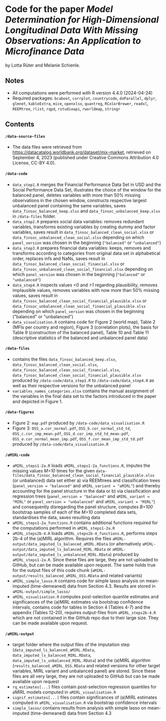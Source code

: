 # Code for the paper _Model Determination for High-Dimensional Longitudinal Data With Missing Observations: An Application to Microfinance Data_

by Lotta Rüter and Melanie Schienle.

## Notes
+ All computations were performed with R version 4.4.0 (2024-04-24)
+ Required packages: `bcaboot`, `corrplot`, `countrycode`, `doParallel`, `dplyr`, `glmnet`, `kableExtra`, `mice`, `openxlsx`, `quantreg`, `RColorBrewer`, `readxl`, `REEMtree`, `rlist`, `rqpd`, `rstudioapi`, `rworldmap`, `stringr`

## Contents
#### `/data-source-files`
+ The data files were retrieved from https://datacatalog.worldbank.org/dataset/mix-market, retrieved on September 4, 2023 (published under Creative Commons Attribution 4.0 License, CC-BY 4.0).

#### `/data-code`
+ `data_step1.R` merges the Financial Performance Data Set in USD and the Social Performance Data Set, illustrates the choice of the window for the balanced panel, deletes variables with more than 50% missing observations in the chosen window, constructs respective largest unbalanced panel containing the same variables, saves `data_finsoc_balanced_keep.xlsx` and `data_finsoc_unbalanced_keep.xlsx` in `/data-files` folder.
+ `data_step2.R` prepares social data variables: removes redundant variables, transforms existing variables by creating dummy and factor variables, saves result in `data_finsoc_balanced_clean_social.xlsx` or `data_finsoc_unbalanced_clean_social.xlsx` depending on which `panel_version` was chosen in the beginning (`"balanced"` or `"unbalanced"`)
+ `data_step3.R` prepares financial data variables: keeps, removes and transforms according to categories from original data set in alphabetical order, replaces infs and NaNs, saves result in `data_finsoc_balanced_clean_social_financial.xlsx` or `data_finsoc_unbalanced_clean_social_financial.xlsx` depending on which `panel_version` was chosen in the beginning (`"balanced"` or `"unbalanced"`)
+ `data_step4.R` inspects values *<0* and *>1* regarding plausibility, removes implausible values, removes variables with now more than 50% missing values, saves result in `data_finsoc_balanced_clean_social_financial_plausible.xlsx` or `data_finsoc_unbalanced_clean_social_financial_plausible.xlsx` depending on which `panel_version` was chosen in the beginning ("balanced" or "unbalanced")
+ `data_visualisation.R` contains code for Figure 2 (world map), Table 2 (MFIs per country and region), Figure 3 (correlation plots), the basis for Table 9 (construction of the balanced panel), Table 10 and Table 11 (descriptive statistics of the balanced and unbalanced panel data)

#### `/data-files`
+ contains the files `data_finsoc_balanced_keep.xlsx`, `data_finsoc_balanced_clean_social.xlsx`, `data_finsoc_balanced_clean_social_financial.xlsx`, `data_finsoc_balanced_clean_social_financial_plausible.xlsx` produced by `/data-code/data_step1.R` to `/data-code/data_step4.R` as well as their respective versions for the unbalanced panel
+ `variables_names_categories.xlsx` contains the manual assignment of the variables in the final data set to the factors introduced in the paper and depicted in Figure 1.

#### `/data-figures`
+ Figure 2: `map.pdf` produced by `/data-code/data_visualisation.R`
+ Figure 3: `OSS_a.cor_normal.pdf`, `OSS_b.cor_normal_std_td`, `OSS_c.cor_imp_mean.pdf`, `OSS_d.cor_imp_std_td_mean.pdf`, `OSS_e.cor_normal_mean_imp.pdf`, `OSS_f.cor_mean_imp_std_td.pdf` produced by `/data-code/data_visualisation.R`

#### `/aMIRL-code`
+ `aMIRL_steps1-2a.R` loads `aMIRL_steps1-2a_functions.R`, imputes the missing values *M=10* times for the given `data-files/data_finsoc_balanced_clean_social_financial_plausible.xlsx` (or unbalanced) data set either a) via REEMtrees and classification trees (`panel_version = "balanced"` and `aMIRL_variant = "aMIRL"`) and thereby accounting for the panel structure in the data or b) via classification and regression trees (`panel_version = "balanced"` and `aMIRL_variant = "MIRL"` or `panel_version = "unbalanced"` and `aMIRL_variant = "MIRL"`) and consequently disregarding the panel structure, computes *B=100* bootstrap samples of each of the *M=10* completed data sets, standardises the data, saves resulting data
+ `aMIRL_steps1-2a_functions.R` contains additional functions required for the computations performed in `aMIRL_steps1-2a.R`
+ `aMIRL_steps2b-4.R` loads `aMIRL_steps2b-4_functions.R`, performs steps 2b-4 of the (a)MIRL algorithm. Requires the files `aMIRL-output/data_imputed_ls_balanced_aMIRL.RData` (or alternatively `aMIRL-output/data_imputed_ls_balanced_MIRL.RData` or `aMIRL-output/data_imputed_ls_unbalanced_MIRL.RData`) produced by `aMIRL_steps1-2a.R`. Since these files are large, they are not uploaded to GitHub, but can be made available upon request. The same holds true for the output files of this code chunk (`aMIRL-output/results_balanced_aMIRL_OSS.RData` and related variants)
+ `aMIRL_simple_lasso.R` contains code for simple lasso analysis on mean-imputed (time-demeaned) data from Section 4.3. Results are stored in `aMIRL-output/simple_lasso/`
+ `aMIRL_visualisation.R` computes post-selection quantile estimates and significances of the (a)MIRL estimates via bootstrap confidence intervals, contains code for tables in Section 4 (Tables 4-7) and the appendix (Tables 12-20), requires output-files from `aMIRL_steps2b-4.R` which are not contained in the GitHub repo due to their large size. They can be made available upon request.

#### `/aMIRL-output`
+ target folder where the output files of the imputation step (`data_imputed_ls_balanced_aMIRL.RData`, `data_imputed_ls_balanced_MIRL.RData`, `data_imputed_ls_unbalanced_MIRL.RData`) and the (a)MIRL algorithm (`results_balanced_aMIRL_OSS.RData` and related versions for other target variables, MIRL variant and unbalanced panel) are stored. Since these files are all very large, they are not uploaded to GitHub but can be made available upon request
+ `rq_estimates[...]` files contain post-selection regression quantiles for aMIRL models computed in `aMIRL_visualisation.R`
+ `signif_estimates[...]` files contain significances of (a)MIRL estimates computed in `aMIRL_visualisation.R` via bootstrap confidence intervals
+ `simple_lasso/` contains results from analysis with simple lasso on mean-imputed (time-demeaned) data from Section 4.3
